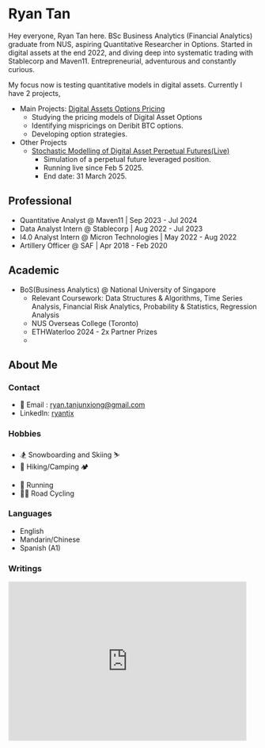 # Ryan Tan
Hey everyone, Ryan Tan here. BSc Business Analytics (Financial Analytics) graduate from NUS, aspiring Quantitative Researcher in Options. Started in digital assets at the end 2022, and diving deep into systematic trading with Stablecorp and Maven11. Entrepreneurial, adventurous and constantly curious.

My focus now is testing quantitative models in digital assets. Currently I have 2 projects,

- Main Projects: [Digital Assets Options Pricing](https://github.com/ryantjx/digital-asset-options-pricing)
  - Studying the pricing models of Digital Asset Options
  - Identifying mispricings on Deribit BTC options.
  - Developing option strategies.
- Other Projects
  - [Stochastic Modelling of Digital Asset Perpetual Futures(Live)](https://github.com/ryantjx/stochastic-modelling-of-digital-asset-perpetual-futures)
    - Simulation of a perpetual future leveraged position.
    - Running live since Feb 5 2025.
    - End date: 31 March 2025.
  
## Professional
- Quantitative Analyst @ Maven11 | Sep 2023 - Jul 2024
- Data Analyst Intern @ Stablecorp | Aug 2022 - Jul 2023
- I4.0 Analyst Intern @ Micron Technologies | May 2022 - Aug 2022
- Artillery Officer @ SAF | Apr 2018 - Feb 2020

## Academic
- BoS(Business Analytics) @ National University of Singapore
  - Relevant Coursework: Data Structures & Algorithms, Time Series Analysis, Financial Risk Analytics, Probability & Statistics, Regression Analysis
  - NUS Overseas College (Toronto)
  - ETHWaterloo 2024 - 2x Partner Prizes
  - 

## About Me
### Contact
- 📧 Email : [ryan.tanjunxiong@gmail.com](mailto:ryan.tanjunxiong@gmail.com)
- LinkedIn: [ryantjx](https://www.linkedin.com/in/ryantjx)

### Hobbies
- 🏂 Snowboarding and Skiing ⛷️
- 🥾 Hiking/Camping 🏕️
<!---
  - 🇫🇷 [Tour Du Mont Blanc(6 Days)](https://www.komoot.com/collection/1255524/hiking-on-the-roof-of-europe-tour-du-mont-blanc) 
  - 🇮🇹 [Alta Via 2, Dolomites](https://www.komoot.com/collection/2428920/in-the-wake-of-legends-the-alta-via-2-of-the-dolomites) 
  - 🇦🇹 [Inntal High Trail](https://www.komoot.com/collection/1175259/six-stages-on-the-inntaler-high-trail-great-walks)
  - 🇦🇹 [Peter-Habeler-Runde](https://www.komoot.com/collection/917849/the-peter-habeler-loopan-alpine-trailaround-the-olperer)
  - 🇨🇦 [Tonquin Valley Trail, Jasper National Park](https://parks.canada.ca/pn-np/ab/jasper/activ/passez-stay/arrierepays-backcountry/sugg-sentiers_trip-ideas/tonquin)
  - 🇨🇦 Banff National Park
  - 🇨🇦 Algonquin Provincial Park
  - 🇺🇸 Zion National Park
  - 🇺🇸 Grand Canyon National Park
--->
- 🏃 Running
- 🚴‍♂️ Road Cycling

### Languages
- English
- Mandarin/Chinese
- Spanish (A1)

### Writings
<iframe src="https://ryantjx.substack.com/embed" width="480" height="320" style="border:1px solid #EEE; background:white;" frameborder="0" scrolling="no"></iframe>

<!--
**ryantjx/ryantjx** is a ✨ _special_ ✨ repository because its `README.md` (this file) appears on your GitHub profile.

Here are some ideas to get you started:

- 🔭 I’m currently working on ...
- 🌱 I’m currently learning ...
- 👯 I’m looking to collaborate on ...
- 🤔 I’m looking for help with ...
- 💬 Ask me about ...
- 📫 How to reach me: ...
- 😄 Pronouns: ...
- ⚡ Fun fact: ...
-->
